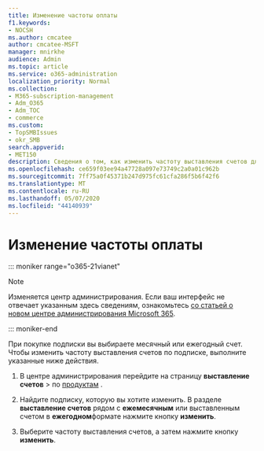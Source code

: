 ```yaml
---
title: Изменение частоты оплаты
f1.keywords:
- NOCSH
ms.author: cmcatee
author: cmcatee-MSFT
manager: mnirkhe
audience: Admin
ms.topic: article
ms.service: o365-administration
localization_priority: Normal
ms.collection:
- M365-subscription-management
- Adm_O365
- Adm_TOC
- commerce
ms.custom:
- TopSMBIssues
- okr_SMB
search.appverid:
- MET150
description: Сведения о том, как изменить частоту выставления счетов для вашей бизнес-подписки.
ms.openlocfilehash: ce659f03ee94a47728a097e73749c2a0a01c962b
ms.sourcegitcommit: 7ff75a0f45371b247d975fc61cfa286f5b6f42f6
ms.translationtype: MT
ms.contentlocale: ru-RU
ms.lasthandoff: 05/07/2020
ms.locfileid: "44140939"
---
```

# <a name="change-your-payment-frequency"></a>Изменение частоты оплаты

::: moniker range="o365-21vianet"

> [!NOTE]
> Изменяется центр администрирования. Если ваш интерфейс не отвечает указанным здесь сведениям, ознакомьтесь [со статьей о новом центре администрирования Microsoft 365](https://docs.microsoft.com/microsoft-365/admin/microsoft-365-admin-center-preview?view=o365-21vianet).

::: moniker-end

При покупке подписки вы выбираете месячный или ежегодный счет. Чтобы изменить частоту выставления счетов по подписке, выполните указанные ниже действия.

1. В центре администрирования перейдите на страницу **выставление счетов** \> по <a href="https://go.microsoft.com/fwlink/p/?linkid=842054" target="_blank">продуктам</a> .

2. Найдите подписку, которую вы хотите изменить. В разделе **выставление счетов** рядом с **ежемесячным** или выставленным счетом в **ежегодном**формате нажмите кнопку **изменить**.

3. Выберите частоту выставления счетов, а затем нажмите кнопку **изменить**.
